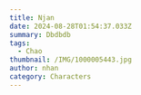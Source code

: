 ```yaml
---
title: Njan
date: 2024-08-28T01:54:37.033Z
summary: Dbdbdb
tags:
  - Chao
thumbnail: /IMG/1000005443.jpg
author: nhan
category: Characters
---
```

>